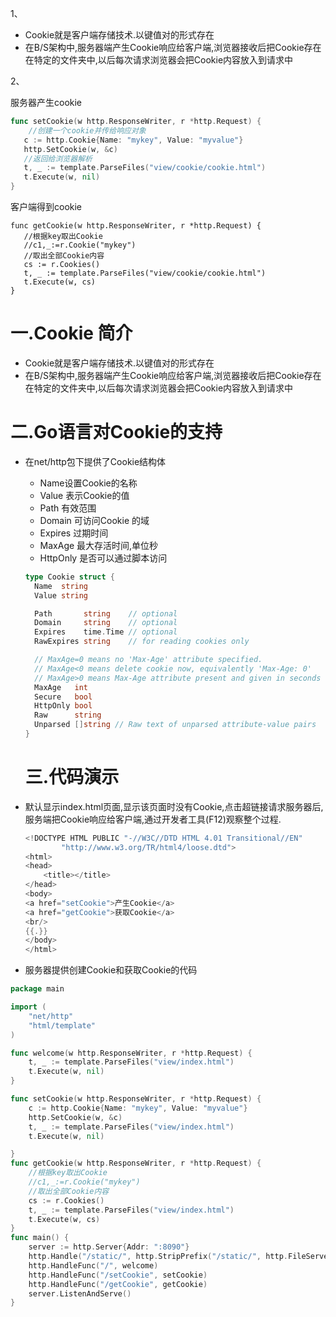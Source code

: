 1、

- Cookie就是客户端存储技术.以键值对的形式存在
- 在B/S架构中,服务器端产生Cookie响应给客户端,浏览器接收后把Cookie存在在特定的文件夹中,以后每次请求浏览器会把Cookie内容放入到请求中

2、

服务器产生cookie

```go
func setCookie(w http.ResponseWriter, r *http.Request) {
	//创建一个cookie并传给响应对象
   c := http.Cookie{Name: "mykey", Value: "myvalue"}
   http.SetCookie(w, &c)
   //返回给浏览器解析
   t, _ := template.ParseFiles("view/cookie/cookie.html")
   t.Execute(w, nil)
}
```



客户端得到cookie

```
func getCookie(w http.ResponseWriter, r *http.Request) {
   //根据key取出Cookie
   //c1,_:=r.Cookie("mykey")
   //取出全部Cookie内容
   cs := r.Cookies()
   t, _ := template.ParseFiles("view/cookie/cookie.html")
   t.Execute(w, cs)
}
```







# 一.Cookie 简介

* Cookie就是客户端存储技术.以键值对的形式存在
* 在B/S架构中,服务器端产生Cookie响应给客户端,浏览器接收后把Cookie存在在特定的文件夹中,以后每次请求浏览器会把Cookie内容放入到请求中

# 二.Go语言对Cookie的支持

* 在net/http包下提供了Cookie结构体

  * Name设置Cookie的名称
  * Value 表示Cookie的值
  * Path 有效范围
  * Domain 可访问Cookie 的域
  * Expires 过期时间
  * MaxAge 最大存活时间,单位秒
  * HttpOnly 是否可以通过脚本访问

  ```go
  type Cookie struct {
  	Name  string
  	Value string

  	Path       string    // optional
  	Domain     string    // optional
  	Expires    time.Time // optional
  	RawExpires string    // for reading cookies only

  	// MaxAge=0 means no 'Max-Age' attribute specified.
  	// MaxAge<0 means delete cookie now, equivalently 'Max-Age: 0'
  	// MaxAge>0 means Max-Age attribute present and given in seconds
  	MaxAge   int
  	Secure   bool
  	HttpOnly bool
  	Raw      string
  	Unparsed []string // Raw text of unparsed attribute-value pairs
  }
  ```

  # 三.代码演示

* 默认显示index.html页面,显示该页面时没有Cookie,点击超链接请求服务器后,服务端把Cookie响应给客户端,通过开发者工具(F12)观察整个过程.

  ```go
  <!DOCTYPE HTML PUBLIC "-//W3C//DTD HTML 4.01 Transitional//EN"
          "http://www.w3.org/TR/html4/loose.dtd">
  <html>
  <head>
      <title></title>
  </head>
  <body>
  <a href="setCookie">产生Cookie</a>
  <a href="getCookie">获取Cookie</a>
  <br/>
  {{.}}
  </body>
  </html>
  ```

* 服务器提供创建Cookie和获取Cookie的代码
```go
package main

import (
	"net/http"
	"html/template"
)

func welcome(w http.ResponseWriter, r *http.Request) {
	t, _ := template.ParseFiles("view/index.html")
	t.Execute(w, nil)
}

func setCookie(w http.ResponseWriter, r *http.Request) {
	c := http.Cookie{Name: "mykey", Value: "myvalue"}
	http.SetCookie(w, &c)
	t, _ := template.ParseFiles("view/index.html")
	t.Execute(w, nil)

}
func getCookie(w http.ResponseWriter, r *http.Request) {
	//根据key取出Cookie
	//c1,_:=r.Cookie("mykey")
	//取出全部Cookie内容
	cs := r.Cookies()
	t, _ := template.ParseFiles("view/index.html")
	t.Execute(w, cs)
}
func main() {
	server := http.Server{Addr: ":8090"}
	http.Handle("/static/", http.StripPrefix("/static/", http.FileServer(http.Dir("static"))))
	http.HandleFunc("/", welcome)
	http.HandleFunc("/setCookie", setCookie)
	http.HandleFunc("/getCookie", getCookie)
	server.ListenAndServe()
}

```